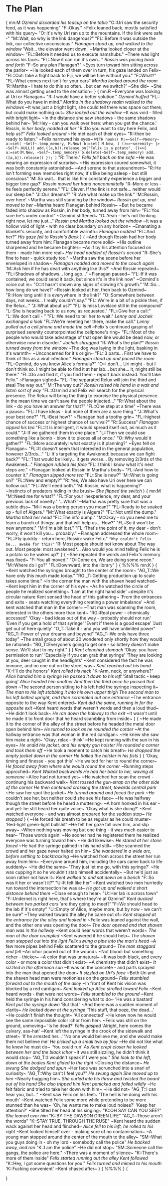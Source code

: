 # The Plan
{
mn:M
*Ozmind discarded his teacup on the table*
"O::Uri saw the security feed, as it was happening"
"F::Okay."
~Felix leaned back, mostly satisfied with his query~
"O::It's why Uri ran up to the mountains. If the link were safe -"
"M::Wait, so why is the link dangerous?"
"FL::Before it was outside the link, our collective unconscious."
*Flanagan stood up, and walked to the window*
'Wait... the elevator went down.'
~Martha looked closer at the window~
"FL::Before it needed us to execute namshubs."
~There was light across his face~
"FL::Now it can run it's own..."
*Rossin was pacing back and forth*
"F::So any plan Flanagan?"
~Eyes turn toward him sitting across the parlor~
~He looked each of them over in turn, his gaze landed on Felix~
"FL::Out: take a flight back to Fiji, we will be fine without you."
"F::What?"
"FL::What comes next isn't for your ears"
*Martha looked around the room*
'R::Martha - I hate to do this so often... but can we switch?'
~She did~
~She was almost getting used to the sensation~
}
{
mn:R
~Everyone was looking at Uri or Flanagan~
"R::I would have a better solution."
*Ozmind huffed*
"FL:: What do you have in mind."
*Martha in the shadowy realm walked to the windows*
~It was just a bright light, she could tell there was space out there, but could make nothing out~
*She looked out the window*
~It was void - filled with bright light~
~In the distance she saw shadows - the same shadows behind her~
'M::Hey - can you walk over here: when you get the chance.'
*Rossin, in her body, nodded at her*
"R::Do you want to stay here Felix, and help us?"
*Felix looked around*
~He met each of their eyes~
"R::then be ready to listen."
~Felix narrowed his eyes~
`
WITH hooks(
    M:=~Self~~Memory~
    a:=set( ~Self~.temp_memory, M.New)
    b:=set( M.New, ( ()=>~serenity~ |> ~Self~.NULL))
    add.([a,b]).release_on("Felix is a potato", ()=>{
        a:=set(M.New, ~Self~.temp_memory)
        b:delete(~Self~.temp_memory)
        add.([a,b]).release()
    });
)
`
"R::There."
*Felix fell back on the sofa*
~He was wearing an expression of surprise~
~His expression soured somewhat, it was both constantly astonished~
~And serene to that astoundment~
"R::He isn't forming new memories right now, it's like being asleep - but still conscious"
'M::So wait... that is like him constantly experience a bigger and bigger time gap?'
*Rossin moved her hand noncommittally*
"R::More or less - he feels perfectly serene."
"FL::Clever. If the link is not safe... neither would our sleep be."
"J::Our dreams?"
"R::Are what make up the link."
'M::Rossin, over here'
~Martha was still standing by the window~
*Rossin got up, and moved to her*
~Martha heard Flanagan behind Rossin~
~But he became faded into shadow as Rossin, in her body, turned away from him~
"FL::You sure he's under control"
~Ozmind stiffened~
"O::Yeah - he's not thinking right now. let me just..."
*Rossin and Martha looked out the window*
~It was a hollow void of light - with no clear boundary on any horizon~
~Emanating a blanket's security, and comfortable warmth~
*Flanagan nodded*
"FL::And her?"
*His gaze fell to Rossin's Back*
}
{
~And though Rossin had her body turned away from him: Flanagan became more solid~
~His outline sharpened and he became brighter~
~As if by his attention focused on them - made him more real~
*Her head nodded of Rossin's accord*
"R::She's fine to hear - quick study too."
~Martha saw the scene before her enveloped in shadow~
*Flanagan nodded and moved to the couch again*
'M::Ask him if he has dealt with anything like this?'
~And Rossin repeated~
"FL::Shadows of shadows... 
long ago..."
~Flanagan paused~
"FL::If it was contained, we could send it back, but since it's in the link now"
~Ozmind's voice cut in~
"O::It hasn't shown any signs of slowing it's growth."
'M::So... how long do we have?'
~Rossin looked at her, then back to Ozmind~
"R::How long until it is everywhere in the link?"
"O::Somewhere between days, not weeks... I really couldn't say."
"FL::We're in a bit of a pickle then, if the Relux..."
"J::What about us?"
"FL::Is miss Lovelace still in the compound"
"L::She is heading back to us now, as requested."
"FL::Give her a call:"
"L::We don't call - "
"FL::We need to tell her to wait."
*Lenny and Jochek exchanged a look*
"FL::We're meeting her there, make the call."
*Lenny pulled out a cell phone and made the call*
~Felix's continued gasping of surprised serenity counterpointed the cellphone's ring~
"FL::Most of the people who would take advantage of that open line would be dead now, or otherwise now in disorder."
*Jochek shrugged*
"R::What's the plan?"
*Rossin turned away from the window*
~The dog was laying in the light, basking in it's warmth~
~Unconcerned for it's origin~
"FL::3 parts... 
First we have to think of this as a viral infection."
*Flanagan stood up and paced the room*
"FL::Ozmind, do you know Alice's formula?"
"O::I don't... Uri might - but I don't think so. 
I might be able to find it at her lab... 
but she... it, might still be there."
"FL::Go and find it, if you find them - report back instead. You'll take Felix."
~Flanagan sighed~
"FL::The separated Relux will join the third and steal The way out."
'M::The way out?'
*Rossin raised his hand in a wait and listen sort of way*
"FL::Ozmind and Felix will search for the physical presence.
The Relux will bring the thing to exorcise the physical presence.
In the mean time we can't save the people injected..."
"R::What about the link - do you have an answer for that?"
"FL::One step at a time"
~There was a pause~
"FL::I have ideas - but none of them are a sure thing."
"J::What's your best one?"
"FL::Best how?"
~Flanagan had a toothy grin~
"FL::highest chance of success or highest chance of survival?"
"R::Success"
*Flanagan sipped his tea*
"FL::It is intelligent, it would spread itself out, as much as it could."
"J::If we gathered them in one place."
"L::Then we could use something like a bomb - blow it to pieces all at once."
"O::Why would it gather?"
"FL::More accurately: what exactly is it planning?"
~Eyes fell on Flanagan~
"FL::It doesn't seem that interested in the general population, however 2/3rds..."
"L::It's targeting the Awakened: because we can fight back?"
"FL::That would be likely... 
it gets worse...
By removing 2/3rds of the Awakened..."
*Flanagan rubbed his face*
"FL::I think I know what it's next steps are."
~Flanagan looked at Rossin in Martha's body~
"FL::And how to counter it."
*Flanagan sipped more tea*
"FL::She is new?"
'M::What is going on?'
"FL::New and empty?"
"R::Yes, We also have Uri over here we can hollow out."
"FL::We'll need both."
'M::Rossin, what is  happening?'
~Instincts of predators hiding in the brush~
*She flipped the switch*
}
{
mn:M
"M::Need me for what?"
"FL::For your inexperience, my dear, and your previous lack of novelty."
'...What?'
~Martha was pretty sure that was a subtle diss~
"M::I was a boring person you mean?"
"FL::Ready to be soaked up - full of Algera."
"M::What exactly is Algera?"
"FL::Not until the dump."
*Martha tilted her head*
"FL::The info dump."
"M::Okay - so you need me to learn a bunch of things: and that will help us... 
How?"
"FL::So it won't be new anymore."
"M::I'm a bit lost."
"FL::That's the point of it, my dear - don't worry, it won't kill you...
probably."
~Flanagan addressed the whole room~
"FL::Fly quickly - return here, Rossin: wake Felix."
`"Why couldn't Felix be... awake for this?"`
'R::Most people should not know about The way out.
Most people: most awakened*...
Also would you mind telling Felix he is a potato so he wakes up?'
}
{
~She repeated the words and Felix's memory was fixed~
"F::You all moved."
"O::Come on, We are doing some recon."
"M::Where do I go?"
"FL::Downward, into the library"
}
{
%%%%
mn:K
}
{
~Kent watched the syringes brought to the center of the room~
"AG_T::We have only this much made today."
"RG:_T::Getting production up to scale takes some time."
~In the corner the man with the shaven head watched~
~Kent kept him in the corner of his eye~
~As he watched the circle of people he realized something~
'I am at the right hand side'
~despite it's circular nature Kent sensed the head of this gathering~
'From the entrances and exits - seats watching everything creating a power imbalance'
~And kent watched that man in the corner~
~That man was scanning the room, interested in the others more than kent~
"RG::Real power - chemically accessed"
'Okay - bad ideas out of the way - probably should not run'
'Even if you get a hold of that syringe'
'Event if there is a good escape'
'Just get out of here quietly'
"O_T::Take it - and you will have unlimited power"
"RG_T::Power of your dreams and beyond"
"AG_T::We only have three today"
~The small group of about 20 wondered only shortly how they would be rationed~
"RG_T::Everyone's going to get one - so lottery doesn't make sense.
We'll start to my right."
}
{
*Kent clenched stomach*
'Okay: you have permission to run'
'Especially if you can grab that syringe'
'They are looking at you, deer caught in the headlights'
~Kent considered the fact he was immune, and no one out on the street was~
*Kent reached out his hand*
"K::I'll do the honors"
*Kent rolled his neck*
"K::Arm, neck, or anywhere?"
*Alice handed him a syringe*
*He passed it down to his left*
'Stall tactic - keep going'
*Alice handed him another*
*And then the third once he passed that down*
~The second person sitting to his left held the syringe inspecting it~
*The man to his left stabbing it into his own upper thigh*
*The second man to his left bolted upright, and then scrambled out one entrance*
~The entrance opposite to the way Kent entered~
*Kent did the same, running in for the opposite exit*
~Kent heard words that weren't words and then a loud thud~
~He didn't look back~
*He ran down the hallway to the exit*
~It wasn't until he made it to front door that he heard scambling from inside~
}
{
~He made it to the corner of the alley of the street before he headed the metal door open behind him~
*He turned to look as he rounded the corder*
~At the hallway entrance was that woman in the red cardigan~
~He knew she saw him make a right~
'Okay, relax  - think'
~He kept running with the sun in his eyes~
*He undid his jacket, and his empty gun holster*
*He rounded a corner and took them off*
~He took a moment to catch his breath~
*He dropped the empty jacket down in the corner*
*He balled the holster in his fists*
}
{
'Okay, timing and finesse - you got this'
~He waited for her to round the corner~
*He faced away from where she would round the corner*
~Running steps approched~
*Kent Walked backwards*
*He had her back to her, waving at someone*
~Alice had not turned yet~
~He watched her scan the crowd - continung his backward walk~
*Kent tossed the gun-strap on the other side of the corner*
*He then continued crossing the street, towards central park*
~He saw her spot the jacket~
*He turned around and faced the park*
~He couldn't see her, but neither could she see his face~
~He was halfway though the street before he heard a muttering~
~A horn honked in his ear - and yet: he still heard her quite voice~
'Okay,what is she doing?'
~Kent watched everyone - and was almost prepared for the sudden stop~
*He stopped*
}
{
~He forced his breath to be as regular as he could muster~
'Red-light green-light bullshit'
~He felt her gaze fall over him, and slip away~
~When nothing was moving but one thing - it was much easier to hear~
'Those words again'
~No sooner had he registered them he realized everyone was turning toward her~
~He did likewise~
*He stared at her stone faced*
~He had the syringe palmed in his hand still~
~She scanned the crowd and her gaze never halted on him~
*She wandered in a wide arc, before settling to backtracking*
~He watched from across the street her run away from him~
~Everyone around him, including the cars came back to life suddenly~
~He did the same~
'They just let me go, with this syringe?'
~He was cupping it so he wouldn't stab himself accidentally~
~But he'd just as soon rather not have it~
*Kent walked to and sat down on a bench*
"F::So was it her or wasn't it?"
"U::It felt like her"
~Kent watched two men hurriedly run toward the intersection he was at~
*He got up and walked a short distance behind them*
~Close enough to hear~
"U::Her lab is across town"
"F::Undernet is right here, that's where they're at Ozmind"
*Kent ducked between two parked cars*
'are they going to meet?'
"F::We should head to the lab if it's empty"
"U::Empty of Alice, maybe more, but by now - we can't be sure"
~They walked toward the alley he came out of~
*Kent stopped at the entrance for the alley and looked in*
~Felix was leaned against the wall, and the other one was opening the door~
*The door opened and that shaven man was in the hallway*
~Kent could hear words that weren't words~
*The man at the door crumpled*
~Kent wavered if he should help~
*The shaven man stepped out into the light*
*Felix swung a pipe into the man's head*
~A few more pipes behind Felix scattered to the ground~
*The man staggard and fell*
~An ichor poured out of the wound~
~Not blood: but something richer - thicker~
~A color that was unnatural~
~It was both black, and every color - or more a color that didn't exist~
~A chemistry that didn't exist~
*It sizzled in the afternoon sun*
~It was on the concrete - and parts sprayed into the man that opened the door~
*It sizzled on Uri's face*
~Both Uri and the shaven head man were motionless on the ground~
*Felix stumbled forward out to the mouth of the alley*
~In front of Kent his vision was blocked by a red cardigan~
*Kent looked up*
*Alice strolled toward Felix*
~Kent heard words - that were not words~
*Felix stumbled to the ground*
~Kent held the syringe in his hand considering what to do~
'He was a bastard'
*Kent put the syringe down*
'But that.'
~And there was a sudden moment of clarity~
*He looked down at the syringe*
'This stuff, that ooze, the dead...'
~He couldn't finish the thought~
'All connected'
~He knew now he would see the same impossible color ichor from her~
~Felix was still on the ground, unmoving~
'Is he dead?'
*Felix gasped*
'Alright, here comes the calvary, ass-hat'
~Kent left the syringe in the crook of the sidewalk and street~
'If he arrested her...'
'No one would believe me, and she would make them not believe me'
*He picked up a small two by four*
~He did not like what he knew he must do~
'You could run'
*As Kent crept closer he looked between her and the black ichor*
~It was still sizzling, he didn't think it would stop~
"AG_T::I wouldn't speak if I were you."
*She look to the left, down at the bodies*
*Kent glided to the right*
~Closing the distance~
*He swung*
*She dodged and spun*
~Her face was scrunched into a snarl of curiosity~
"AG_T::Why can't I feel you?"
*He swung again*
*She moved up to him*
~Nearly hugging him~
*She curled into his throw and twisted the board out of his hand*
*She also tripped him*
*Kent panicked and failed wildly*
~He felt fabric and tried to take her down with him~
~He did not~
"AG_T::I can hear you, but..."
~Kent saw Felix on his feet~
'The hell is he doing with his mouth'
~Kent watched Felix some more while pretending to be more stunned than he was~
'Oh, he wants me to make loud noises?'
'Keep her attention?'
~She tilted her head at his singing~
"K::OH SAY CAN YOU SEE?"
*She leaned over him*
"K::BY THE DAWSON GREEN LIFE"
"AG_T::Those aren't the words"
"K::STAY TRUE, THROUGH THE RUSE"
~Kent heard the sudden wack against her head and flinched~
*Alice fell to his left, he rolled to his right*
~Kent looked himself over - making sure of no contamination~
~A young man stopped around the center of the mouth to the alley~
"SM::What you guys doing in - oh my lord - somebody call the police"
*He backed away, and ran*
"K::I am the police"
~He did not stop~
"SM::Someone call the gangs, the police are here."
~There was a moment of silence~
"K::There's more of them inside"
*Felix started running out the alley*
*Kent followed*
"K::Hey, I got some questions for you."
*Felix turned and mimed to his mouth*
'K::Fucking convenient'
~Kent chased after~
}
{
%%%%
}
{

}